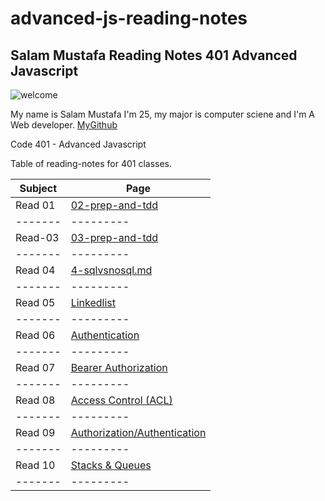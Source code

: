 # advanced-js-reading-notes


## Salam Mustafa Reading Notes 401 Advanced Javascript 

![welcome](https://camo.githubusercontent.com/8e714733b26c7e394b60449b0362360ce2b1bebf0d53780d734bd8471fef58c4/68747470733a2f2f7468756d62732e647265616d7374696d652e636f6d2f622f7275737469632d77656c636f6d652d7369676e2d7265642d666c6f7765722d68616e67696e672d646973747265737365642d616e74697175652d677265656e2d646f6f722d7765617468657265642d726f73652d6275642d7465616c2d626c75652d776f6f64656e2d66656e63652d34333931353437352e6a7067)

My name is Salam Mustafa I'm 25, my major is computer sciene and I'm A Web developer. [MyGithub](https://github.com/salammustafa728)




Code 401 - Advanced Javascript 

Table of reading-notes for 401 classes.

| Subject  |	Page|
|----- | ----   |
| Read 01  |	[02-prep-and-tdd](https://salammustafa728.github.io/advanced-js-reading-notes/401-javascript-reading/02-prep-and-tdd.html)|
|-------   |	---------|
|Read-03 |	[03-prep-and-tdd](https://salammustafa728.github.io/advanced-js-reading-notes/401-javascript-reading/03-prep-and-tdd.html)|
|------- 	|---------|
| Read 04 |	[4-sqlvsnosql.md](https://salammustafa728.github.io/advanced-js-reading-notes/401-javascript-reading/04-sqlvsnosql.html) | 
|------- 	|---------|
|Read 05 | [Linkedlist](https://salammustafa728.github.io/advanced-js-reading-notes/401-javascript-reading/05-linkedList.html)	|
|------- 	|---------|
| Read 06 |	 [Authentication](https://salammustafa728.github.io/advanced-js-reading-notes/401-javascript-reading/06-Authentication.html)  |
|------- 	|---------|
| Read 07 |	 [Bearer Authorization](https://salammustafa728.github.io/advanced-js-reading-notes/401-javascript-reading/07-Bearer-Authorization.html)  |
|------- 	|---------|
| Read 08 |	 [Access Control (ACL) ](https://salammustafa728.github.io/advanced-js-reading-notes/401-javascript-reading/08-Access-Control.html)  |
|------- 	|---------|
| Read 09 |	 [Authorization/Authentication ](https://salammustafa728.github.io/advanced-js-reading-notes/401-javascript-reading/09-Authorization-Authentication.html) |
|------- 	|---------|
| Read 10 |	 [Stacks & Queues](https://salammustafa728.github.io/advanced-js-reading-notes/401-javascript-reading/10-Stacks-Queues.html) |
|------- 	|---------|